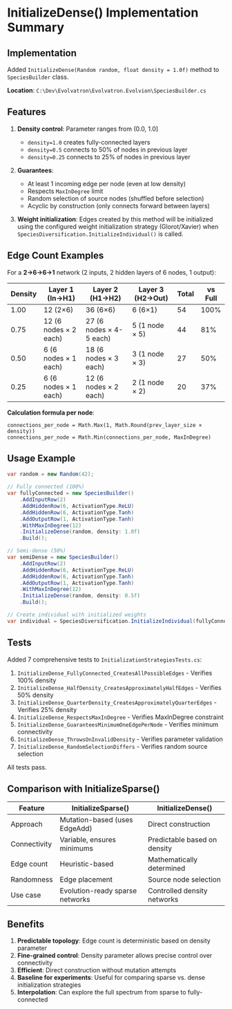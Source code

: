 # InitializeDense() Implementation Summary

## Implementation

Added `InitializeDense(Random random, float density = 1.0f)` method to `SpeciesBuilder` class.

**Location**: `C:\Dev\Evolvatron\Evolvatron.Evolvion\SpeciesBuilder.cs`

## Features

1. **Density control**: Parameter ranges from (0.0, 1.0]
   - `density=1.0` creates fully-connected layers
   - `density=0.5` connects to 50% of nodes in previous layer
   - `density=0.25` connects to 25% of nodes in previous layer

2. **Guarantees**:
   - At least 1 incoming edge per node (even at low density)
   - Respects `MaxInDegree` limit
   - Random selection of source nodes (shuffled before selection)
   - Acyclic by construction (only connects forward between layers)

3. **Weight initialization**: Edges created by this method will be initialized using the configured weight initialization strategy (Glorot/Xavier) when `SpeciesDiversification.InitializeIndividual()` is called.

## Edge Count Examples

For a **2→6→6→1** network (2 inputs, 2 hidden layers of 6 nodes, 1 output):

| Density | Layer 1 (In→H1) | Layer 2 (H1→H2) | Layer 3 (H2→Out) | Total | vs Full |
|---------|-----------------|-----------------|------------------|-------|---------|
| 1.00    | 12 (2×6)        | 36 (6×6)        | 6 (6×1)          | 54    | 100%    |
| 0.75    | 12 (6 nodes × 2 each) | 27 (6 nodes × 4-5 each) | 5 (1 node × 5) | 44 | 81% |
| 0.50    | 6 (6 nodes × 1 each)  | 18 (6 nodes × 3 each)   | 3 (1 node × 3) | 27 | 50% |
| 0.25    | 6 (6 nodes × 1 each)  | 12 (6 nodes × 2 each)   | 2 (1 node × 2) | 20 | 37% |

**Calculation formula per node**:
```
connections_per_node = Math.Max(1, Math.Round(prev_layer_size × density))
connections_per_node = Math.Min(connections_per_node, MaxInDegree)
```

## Usage Example

```csharp
var random = new Random(42);

// Fully connected (100%)
var fullyConnected = new SpeciesBuilder()
    .AddInputRow(2)
    .AddHiddenRow(6, ActivationType.ReLU)
    .AddHiddenRow(6, ActivationType.Tanh)
    .AddOutputRow(1, ActivationType.Tanh)
    .WithMaxInDegree(12)
    .InitializeDense(random, density: 1.0f)
    .Build();

// Semi-dense (50%)
var semiDense = new SpeciesBuilder()
    .AddInputRow(2)
    .AddHiddenRow(6, ActivationType.ReLU)
    .AddHiddenRow(6, ActivationType.Tanh)
    .AddOutputRow(1, ActivationType.Tanh)
    .WithMaxInDegree(12)
    .InitializeDense(random, density: 0.5f)
    .Build();

// Create individual with initialized weights
var individual = SpeciesDiversification.InitializeIndividual(fullyConnected, random);
```

## Tests

Added 7 comprehensive tests to `InitializationStrategiesTests.cs`:

1. `InitializeDense_FullyConnected_CreatesAllPossibleEdges` - Verifies 100% density
2. `InitializeDense_HalfDensity_CreatesApproximatelyHalfEdges` - Verifies 50% density
3. `InitializeDense_QuarterDensity_CreatesApproximatelyQuarterEdges` - Verifies 25% density
4. `InitializeDense_RespectsMaxInDegree` - Verifies MaxInDegree constraint
5. `InitializeDense_GuaranteesMinimumOneEdgePerNode` - Verifies minimum connectivity
6. `InitializeDense_ThrowsOnInvalidDensity` - Verifies parameter validation
7. `InitializeDense_RandomSelectionDiffers` - Verifies random source selection

All tests pass.

## Comparison with InitializeSparse()

| Feature | InitializeSparse() | InitializeDense() |
|---------|-------------------|-------------------|
| Approach | Mutation-based (uses EdgeAdd) | Direct construction |
| Connectivity | Variable, ensures minimums | Predictable based on density |
| Edge count | Heuristic-based | Mathematically determined |
| Randomness | Edge placement | Source node selection |
| Use case | Evolution-ready sparse networks | Controlled density networks |

## Benefits

1. **Predictable topology**: Edge count is deterministic based on density parameter
2. **Fine-grained control**: Density parameter allows precise control over connectivity
3. **Efficient**: Direct construction without mutation attempts
4. **Baseline for experiments**: Useful for comparing sparse vs. dense initialization strategies
5. **Interpolation**: Can explore the full spectrum from sparse to fully-connected
